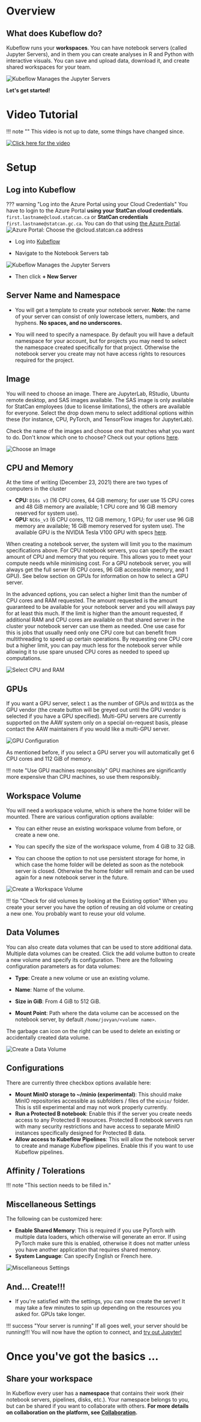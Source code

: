 # Overview

## What does Kubeflow do?

Kubeflow runs your **workspaces**. You can have notebook servers (called Jupyter
Servers), and in them you can create analyses in R and Python with interactive
visuals. You can save and upload data, download it, and create shared workspaces
for your team.

![Kubeflow Manages the Jupyter Servers](../images/jupyter_visual.png)

**Let's get started!**

# Video Tutorial

<!-- prettier-ignore -->
!!! note ""
    This video is not up to date, some things have changed since.

[![Click here for the video](../images/KubeflowVideo.PNG)](https://www.youtube.com/watch?v=xaI6ExYdxc4&list=PL1zlA2D7AHugkDdiyeUHWOKGKUd3MB_nD&index=1 "Advanced Analytics Workspace - Kubeflow Getting Started")

# Setup

## Log into Kubeflow

<!-- prettier-ignore -->
??? warning "Log into the Azure Portal using your Cloud Credentials"
    You have to login to the Azure Portal **using your StatCan cloud credentials**.
    `first.lastname@cloud.statcan.ca` or **StatCan credentials**
    `first.lastname@statcan.gc.ca`. You can do that using
    [the Azure Portal](https://portal.azure.com).
    ![Azure Portal: Choose the `@cloud.statcan.ca` address](../images/azure-login.png)

- Log into [Kubeflow](https://kubeflow.aaw.cloud.statcan.ca)

- Navigate to the Notebook Servers tab

![Kubeflow Manages the Jupyter Servers](../images/readme/kubeflow_ui.png)

- Then click **+ New Server**

## Server Name and Namespace

- You will get a template to create your notebook server. **Note:** the name of
  your server can consist of only lowercase letters, numbers, and hyphens. **No spaces, and no
  underscores.**

- You will need to specify a namespace. By default you will have a default
  namespace for your account, but for projects you may need to select the
  namespace created specifically for that project. Otherwise the notebook server
  you create may not have access rights to resources required for the project.

## Image

You will need to choose an image. There are JupyterLab, RStudio, Ubuntu remote
desktop, and SAS images available. The SAS image is only available for StatCan
employees (due to license limitations), the others are available for everyone.
Select the drop down menu to select additional options within these (for
instance, CPU, PyTorch, and TensorFlow images for JupyterLab).

Check the name of the images and choose one that matches what you want to do. Don't know
which one to choose? Check out your options [here](./Selecting-an-Image.md).

![Choose an Image](../images/select-image-screenshot.PNG)

## CPU and Memory

At the time of writing (December 23, 2021) there are two types of computers in
the cluster

 - **CPU:** `D16s v3` (16 CPU cores, 64 GiB memory; for user use 15 CPU cores
   and 48 GiB memory are available; 1 CPU core and 16 GiB memory reserved for
   system use).
 - **GPU:** `NC6s_v3` (6 CPU cores, 112 GiB memory, 1 GPU; for user use 96 GiB
   memory are available; 16 GiB memory reserved for system use). The available
   GPU is the NVIDIA Tesla V100 GPU with specs
   [here](https://images.nvidia.com/content/technologies/volta/pdf/volta-v100-datasheet-update-us-1165301-r5.pdf).

When creating a notebook server, the system will limit you to the maximum
specifications above. For CPU notebook servers, you can specify the exact
amount of CPU and memory that you require. This allows you to meet your
compute needs while minimising cost. For a GPU notebook server, you will
always get the full server (6 CPU cores, 96 GiB accessible memory, and 1 GPU).
See below section on GPUs for information on how to select a GPU server.

In the advanced options, you can select a higher limit than the number of CPU cores and
RAM requested. The amount requested is the amount guaranteed to be available for your
notebook server and you will always pay for at least this much. If the limit is higher
than the amount requested, if additional RAM and CPU cores are available on that shared
server in the cluster your notebook server can use them as needed. One use case for this
is jobs that usually need only one CPU core but can benefit from multithreading to speed
up certain operations. By requesting one CPU core but a higher limit, you can pay much
less for the notebook server while allowing it to use spare unused CPU cores as needed
to speed up computations.

![Select CPU and RAM](../images/cpu-ram-select.png)

## GPUs

If you want a GPU server, select `1` as the number of GPUs and `NVIDIA` as the GPU
vendor (the create button will be greyed out until the GPU vendor is selected if
you have a GPU specified). Multi-GPU servers are currently supported on the AAW
system only on a special on-request basis, please contact the AAW maintainers if
you would like a multi-GPU server.

![GPU Configuration](../images/kubeflow_gpu_selection.jpg)

As mentioned before, if you select a GPU server you will automatically get 6 CPU
cores and 112 GiB of memory.

<!-- prettier-ignore -->
!!! note "Use GPU machines responsibly"
    GPU machines are significantly more expensive than CPU machines,
    so use them responsibly.

## Workspace Volume

You will need a workspace volume, which is where the home folder will be mounted. There
are various configuration options available:

- You can either reuse an existing workspace volume from before, or create a new one.

- You can specify the size of the workspace volume, from 4 GiB to 32 GiB.

- You can choose the option to not use persistent storage for home, in which case the
  home folder will be deleted as soon as the notebook server is closed. Otherwise the
  home folder will remain and can be used again for a new notebook server in the future.

![Create a Workspace Volume](../images/workspace-volume.PNG)

<!-- prettier-ignore -->
!!! tip "Check for old volumes by looking at the Existing option"
    When you create your server you have the option of reusing an old volume
    or creating a new one. You probably want to reuse your old volume.

## Data Volumes

You can also create data volumes that can be used to store additional data. Multiple
data volumes can be created. Click the add volume button to create a new volume and specify 
its configuration. There are the following configuration parameters as for data volumes:

- **Type**: Create a new volume or use an existing volume.

- **Name**: Name of the volume.

- **Size in GiB**: From 4 GiB to 512 GiB.

- **Mount Point**: Path where the data volume can be accessed on the notebook server, by
  default `/home/jovyan/<volume name>`.

The garbage can icon on the right can be used to delete an existing or accidentally created
data volume.

![Create a Data Volume](../images/kubeflow_volumes.png)

## Configurations

There are currently three checkbox options available here:

- **Mount MinIO storage to ~/minio (experimental)**: This should make MinIO
  repositories accessible as subfolders / files of the `minio/` folder. This is
  still experimental and may not work properly currently.
- **Run a Protected B notebook**: Enable this if the server you create needs
  access to any Protected B resources. Protected B notebook servers run with many
  security restrictions and have access to separate MinIO instances specifically
  designed for Protected B data.
- **Allow access to Kubeflow Pipelines**: This will allow the notebook server to
  create and manage Kubeflow pipelines. Enable this if you want to use Kubeflow
  pipelines.

## Affinity / Tolerations

<!-- prettier-ignore -->
!!! note "This section needs to be filled in."

## Miscellaneous Settings

The following can be customized here:

- **Enable Shared Memory**: This is required if you use PyTorch with multiple data
  loaders, which otherwise will generate an error. If using PyTorch make sure this
  is enabled, otherwise it does not matter unless you have another application
  that requires shared memory.
- **System Language**: Can specify English or French here.

![Miscellaneous Settings](../images/misc-settings.PNG)

## And... Create!!!

- If you're satisfied with the settings, you can now create the server! It may
  take a few minutes to spin up depending on the resources you asked for. GPUs
  take longer.

<!-- prettier-ignore -->
!!! success "Your server is running"
    If all goes well, your server should be running!!! You will now have the
    option to connect, and [try out Jupyter!](/daaas/en/1-Experiments/Jupyter)

# Once you've got the basics ...

## Share your workspace

In Kubeflow every user has a **namespace** that contains their work (their
notebook servers, pipelines, disks, etc.). Your namespace belongs to you, but
can be shared if you want to collaborate with others. **For more details on
collaboration on the platform, see
[Collaboration](../4-Collaboration/Overview.md).**
